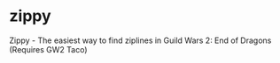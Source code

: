 # zippy
Zippy - The easiest way to find ziplines in Guild Wars 2: End of Dragons (Requires GW2 Taco)
